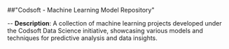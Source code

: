 ##"Codsoft - Machine Learning Model Repository"

--
**Description**: A collection of machine learning projects developed under the Codsoft Data Science initiative, showcasing various models and techniques for predictive analysis and data insights.
